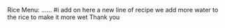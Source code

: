 Rice Menu:
......
#i add on here a new line of recipe
we add more water to the rice to make it more wet
Thank you
